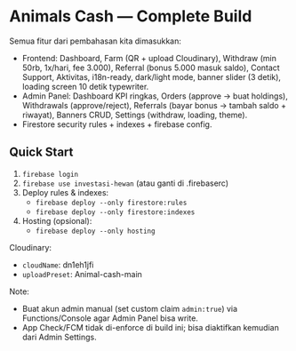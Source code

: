 
# Animals Cash — Complete Build
Semua fitur dari pembahasan kita dimasukkan:
- Frontend: Dashboard, Farm (QR + upload Cloudinary), Withdraw (min 50rb, 1x/hari, fee 3.000), Referral (bonus 5.000 masuk saldo), Contact Support, Aktivitas, i18n-ready, dark/light mode, banner slider (3 detik), loading screen 10 detik typewriter.
- Admin Panel: Dashboard KPI ringkas, Orders (approve -> buat holdings), Withdrawals (approve/reject), Referrals (bayar bonus -> tambah saldo + riwayat), Banners CRUD, Settings (withdraw, loading, theme).
- Firestore security rules + indexes + firebase config.

## Quick Start
1) `firebase login`
2) `firebase use investasi-hewan` (atau ganti di .firebaserc)
3) Deploy rules & indexes:
   - `firebase deploy --only firestore:rules`
   - `firebase deploy --only firestore:indexes`
4) Hosting (opsional):
   - `firebase deploy --only hosting`

Cloudinary:
- `cloudName`: dn1eh1jfi
- `uploadPreset`: Animal-cash-main

Note:
- Buat akun admin manual (set custom claim `admin:true`) via Functions/Console agar Admin Panel bisa write.
- App Check/FCM tidak di-enforce di build ini; bisa diaktifkan kemudian dari Admin Settings.
